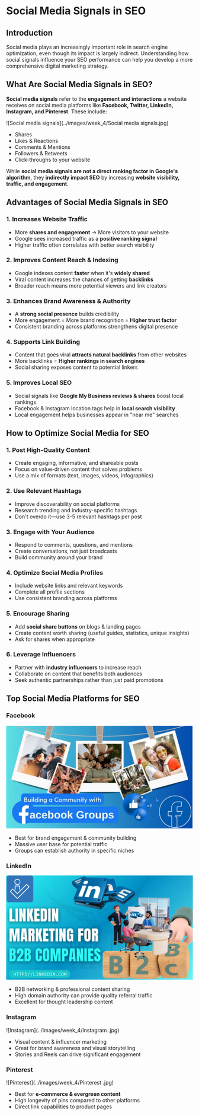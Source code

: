 # Social Media Signals in SEO

## Introduction
Social media plays an increasingly important role in search engine optimization, even though its impact is largely indirect. Understanding how social signals influence your SEO performance can help you develop a more comprehensive digital marketing strategy.

## What Are Social Media Signals in SEO?

**Social media signals** refer to the **engagement and interactions** a website receives on social media platforms like **Facebook, Twitter, LinkedIn, Instagram, and Pinterest**. These include:

![Social media signals](../images/week_4/Social media signals.jpg)

- Shares
- Likes & Reactions
- Comments & Mentions
- Followers & Retweets
- Click-throughs to your website

While **social media signals are not a direct ranking factor in Google's algorithm**, they **indirectly impact SEO** by increasing **website visibility, traffic, and engagement**.

## Advantages of Social Media Signals in SEO

### 1. Increases Website Traffic
- More **shares and engagement** → More visitors to your website
- Google sees increased traffic as a **positive ranking signal**
- Higher traffic often correlates with better search visibility

### 2. Improves Content Reach & Indexing
- Google indexes content **faster** when it's **widely shared**
- Viral content increases the chances of getting **backlinks**
- Broader reach means more potential viewers and link creators

### 3. Enhances Brand Awareness & Authority
- A **strong social presence** builds credibility
- More engagement = More brand recognition = **Higher trust factor**
- Consistent branding across platforms strengthens digital presence

### 4. Supports Link Building
- Content that goes viral **attracts natural backlinks** from other websites
- More backlinks = **Higher rankings in search engines**
- Social sharing exposes content to potential linkers

### 5. Improves Local SEO
- Social signals like **Google My Business reviews & shares** boost local rankings
- Facebook & Instagram location tags help in **local search visibility**
- Local engagement helps businesses appear in "near me" searches

## How to Optimize Social Media for SEO

### 1. Post High-Quality Content
- Create engaging, informative, and shareable posts
- Focus on value-driven content that solves problems
- Use a mix of formats (text, images, videos, infographics)

### 2. Use Relevant Hashtags
- Improve discoverability on social platforms
- Research trending and industry-specific hashtags
- Don't overdo it—use 3-5 relevant hashtags per post

### 3. Engage with Your Audience
- Respond to comments, questions, and mentions
- Create conversations, not just broadcasts
- Build community around your brand

### 4. Optimize Social Media Profiles
- Include website links and relevant keywords
- Complete all profile sections
- Use consistent branding across platforms

### 5. Encourage Sharing
- Add **social share buttons** on blogs & landing pages
- Create content worth sharing (useful guides, statistics, unique insights)
- Ask for shares when appropriate

### 6. Leverage Influencers
- Partner with **industry influencers** to increase reach
- Collaborate on content that benefits both audiences
- Seek authentic partnerships rather than just paid promotions

## Top Social Media Platforms for SEO

### Facebook

![Facebook](../images/week_4/Facebook.jpg)


- Best for brand engagement & community building
- Massive user base for potential traffic
- Groups can establish authority in specific niches

### LinkedIn

![LinkedIn](../images/week_4/LinkedIn.jpg)


- B2B networking & professional content sharing
- High domain authority can provide quality referral traffic
- Excellent for thought leadership content

### Instagram

![Instagram](../images/week_4/Instagram .jpg)


- Visual content & influencer marketing
- Great for brand awareness and visual storytelling
- Stories and Reels can drive significant engagement

### Pinterest

![Pinterest](../images/week_4/Pinterest .jpg)


- Best for **e-commerce & evergreen content**
- High longevity of pins compared to other platforms
- Direct link capabilities to product pages

